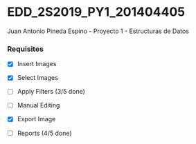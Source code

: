 # EDD_2S2019_PY1_201404405
Juan Antonio Pineda Espino - Proyecto 1 - Estructuras de Datos 

### Requisites 

- [x] Insert Images
- [x] Select Images
- [ ] Apply Filters (3/5 done)
- [ ] Manual Editing
- [x] Export Image
- [ ] Reports (4/5 done)

